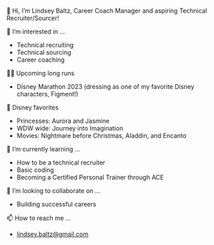 👋 Hi, I’m Lindsey Baltz, Career Coach Manager and aspiring Technical Recruiter/Sourcer!

👀 I’m interested in ...
-   Technical recruiting
-   Technical sourcing
-   Career coaching

🏃‍♀️ Upcoming long runs
-   Disney Marathon 2023 (dressing as one of my favorite Disney characters, Figment!)

👸 Disney favorites
-   Princesses: Aurora and Jasmine
-   WDW wide: Journey into Imagination
-   Movies: Nightmare before Christmas, Aladdin, and Encanto

🌱 I’m currently learning ...
-   How to be a technical recruiter
-   Basic coding
-   Becoming a Certified Personal Trainer through ACE

💞️ I’m looking to collaborate on ...
-   Building successful careers

📫 How to reach me ...
-   lindsey.baltz@gmail.com

<!---
LSaxbyBaltz/LSaxbyBaltz is a ✨ special ✨ repository because its `README.md` (this file) appears on your GitHub profile.
You can click the Preview link to take a look at your changes.
--->
